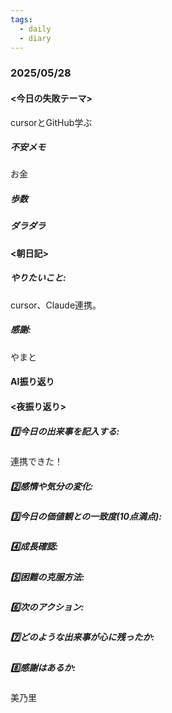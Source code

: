 ```yaml
---
tags:
  - daily
  - diary
---
```

### 2025/05/28

#### <今日の失敗テーマ>
cursorとGitHub学ぶ
##### 不安メモ
お金
##### 歩数

##### ダラダラ

#### <朝日記>
##### やりたいこと: 
cursor、Claude連携。
##### 感謝: 
やまと
#### AI振り返り

#### <夜振り返り>
##### 1️⃣今日の出来事を記入する: 
連携できた！
##### 2️⃣感情や気分の変化: 

##### 3️⃣今日の価値観との一致度(10点満点): 

##### 4️⃣成長確認: 

##### 5️⃣困難の克服方法: 

##### 6️⃣次のアクション: 

##### 7️⃣どのような出来事が心に残ったか: 

##### 8️⃣感謝はあるか:
美乃里